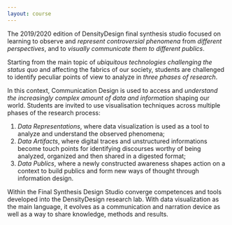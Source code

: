 ```yaml
---
layout: course
---
```


The 2019/2020 edition of DensityDesign final synthesis studio focused on learning to observe and *represent controversial phenomena* from *different perspectives*, and to *visually communicate them to different publics*.

Starting from the main topic of *ubiquitous technologies challenging the status quo* and affecting the fabrics of our society, students are challenged to identify peculiar points of view to analyze in *three phases of research*.

In this context, Communication Design is used to access and *understand the increasingly complex amount of data and information* shaping our world. Students are invited to use visualisation techniques across multiple phases of the research process:

1. *Data Representations*, where data visualization is used as a tool to analyze and understand the observed phenomena;
2. *Data Artifacts*, where digital traces and unstructured informations become touch points for identifying discourses worthy of being analyzed, organized and then shared in a digested format;
3. *Data Publics*, where a newly constructed awareness shapes action on a context to build publics and form new ways of thought through information design.

Within the Final Synthesis Design Studio converge competences and tools developed into the DensityDesign research lab. With data visualization as the main language, it evolves as a communication and narration device as well as a way to share knowledge, methods and results.
